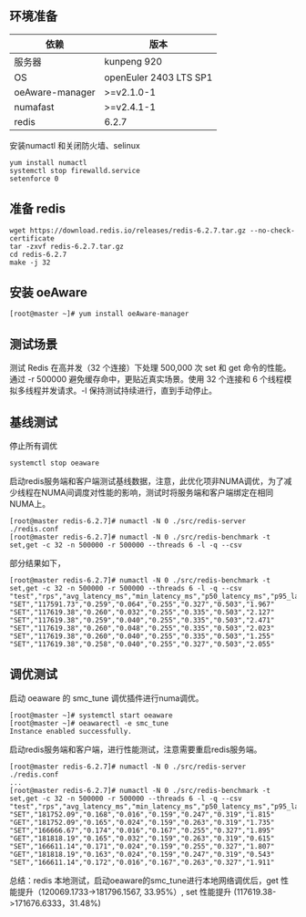 ## 环境准备

|依赖| 版本|
|--|--|
|服务器|kunpeng 920|
|OS|openEuler 2403 LTS SP1|
|oeAware-manager|>=v2.1.0-1|
|numafast|>=v2.4.1-1|
|redis|6.2.7|

安装numactl 和关闭防火墙、selinux
```shell
yum install numactl
systemctl stop firewalld.service
setenforce 0
```

## 准备 redis

```shell
wget https://download.redis.io/releases/redis-6.2.7.tar.gz --no-check-certificate
tar -zxvf redis-6.2.7.tar.gz
cd redis-6.2.7
make -j 32
```
## 安装 oeAware
```shell
[root@master ~]# yum install oeAware-manager
```

## 测试场景
测试 Redis 在高并发（32 个连接）下处理 500,000 次 set 和 get 命令的性能。
通过 -r 500000 避免缓存命中，更贴近真实场景。使用 32 个连接和 6 个线程模拟多线程并发请求。-l 保持测试持续进行，直到手动停止。

##


## 基线测试
停止所有调优
```shell
systemctl stop oeaware
```
启动redis服务端和客户端测试基线数据，注意，此优化项非NUMA调优，为了减少线程在NUMA间调度对性能的影响，测试时将服务端和客户端绑定在相同NUMA上。
```shell
[root@master redis-6.2.7]# numactl -N 0 ./src/redis-server ./redis.conf
[root@master redis-6.2.7]# numactl -N 0 ./src/redis-benchmark -t set,get -c 32 -n 500000 -r 500000 --threads 6 -l -q --csv
```
部分结果如下，
```shell
[root@master redis-6.2.7]# numactl -N 0 ./src/redis-benchmark -t set,get -c 32 -n 500000 -r 500000 --threads 6 -l -q --csv
"test","rps","avg_latency_ms","min_latency_ms","p50_latency_ms","p95_latency_ms","p99_latency_ms","max_latency_ms"
"SET","117591.73","0.259","0.064","0.255","0.327","0.503","1.967"
"SET","117619.38","0.260","0.032","0.255","0.335","0.503","2.127"
"SET","117619.38","0.259","0.040","0.255","0.335","0.503","2.471"
"SET","117619.38","0.260","0.048","0.255","0.335","0.503","2.023"
"SET","117619.38","0.260","0.040","0.255","0.335","0.503","1.255"
"SET","117619.38","0.258","0.040","0.255","0.327","0.503","2.055"

```
## 调优测试
启动 oeaware 的 smc_tune 调优插件进行numa调优。

```shell
[root@master ~]# systemctl start oeaware
[root@master ~]# oeawarectl -e smc_tune
Instance enabled successfully.
```
启动redis服务端和客户端，进行性能测试，注意需要重启redis服务端。
```shell
[root@master redis-6.2.7]# numactl -N 0 ./src/redis-server ./redis.conf
...
[root@master redis-6.2.7]# numactl -N 0 ./src/redis-benchmark -t set,get -c 32 -n 500000 -r 500000 --threads 6 -l -q --csv
"test","rps","avg_latency_ms","min_latency_ms","p50_latency_ms","p95_latency_ms","p99_latency_ms","max_latency_ms"
"SET","181752.09","0.168","0.016","0.159","0.247","0.319","1.815"
"GET","181752.09","0.165","0.024","0.159","0.263","0.319","1.735"
"SET","166666.67","0.174","0.016","0.167","0.255","0.327","1.895"
"GET","181818.19","0.165","0.032","0.159","0.263","0.319","0.615"
"SET","166611.14","0.171","0.024","0.159","0.255","0.327","1.807"
"GET","181818.19","0.163","0.024","0.159","0.247","0.319","0.543"
"SET","166611.14","0.172","0.016","0.167","0.263","0.327","1.911"
```
总结：redis 本地测试，启动oeaware的smc_tune进行本地网络调优后，get 性能提升（120069.1733->181796.1567,	33.95%）, set 性能提升 (117619.38->171676.6333，31.48%)
